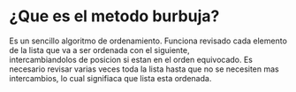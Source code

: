 # ¿Que es el metodo burbuja?
Es un sencillo algoritmo de ordenamiento. Funciona revisado cada elemento de la lista que va a ser ordenada con el siguiente,  
intercambiandolos de posicion si estan en el orden equivocado. Es necesario revisar varias veces toda la lista hasta que no se necesiten mas 
intercambios, lo cual signifiaca que lista esta ordenada.